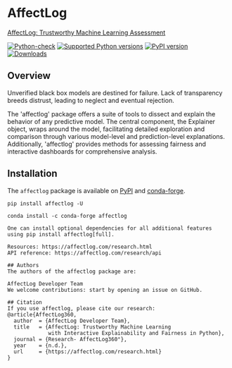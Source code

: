 # AffectLog

[AffectLog: Trustworthy Machine Learning Assessment](http://affectLog.com/python)

[![Python-check](https://github.com/AffectLog360/AffectLog/workflows/Python-check/badge.svg)](https://github.com/AffectLog360/AffectLog/actions?query=workflow%3APython-check)
[![Supported Python
versions](https://img.shields.io/pypi/pyversions/affectlog.svg)](https://pypi.org/project/affectlog/)
[![PyPI version](https://badge.fury.io/py/affectlog.svg)](https://badge.fury.io/py/affectlog)
[![Downloads](https://pepy.tech/badge/affectlog)](https://pepy.tech/project/affectlog)

## Overview

Unverified black box models are destined for failure. Lack of transparency breeds distrust, leading to neglect and eventual rejection.

The 'affectlog' package offers a suite of tools to dissect and explain the behavior of any predictive model. The central component, the Explainer object, wraps around the model, facilitating detailed exploration and comparison through various model-level and prediction-level explanations. Additionally, 'affectlog' provides methods for assessing fairness and interactive dashboards for comprehensive analysis.

## Installation

The `affectlog` package is available on [PyPI](https://pypi.org/project/affectlog/) and [conda-forge](https://anaconda.org/conda-forge/affectlog).

```console
pip install affectlog -U

conda install -c conda-forge affectlog

One can install optional dependencies for all additional features using pip install affectlog[full].

Resources: https://affectlog.com/research.html
API reference: https://affectlog.com/research/api

## Authors
The authors of the affectlog package are:

AffectLog Developer Team
We welcome contributions: start by opening an issue on GitHub.

## Citation
If you use affectlog, please cite our research:
@article{AffectLog360,
  author  = {AffectLog Developer Team},
  title   = {AffectLog: Trustworthy Machine Learning
             with Interactive Explainability and Fairness in Python},
  journal = {Research- AffectLog360°},
  year    = {n.d.},
  url     = {https://affectlog.com/research.html}
}
```
